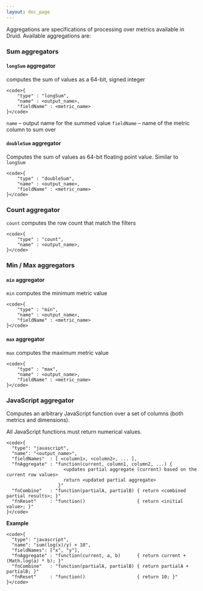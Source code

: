 ```yaml
---
layout: doc_page
---
```

Aggregations are specifications of processing over metrics available in Druid.
Available aggregations are:

### Sum aggregators

#### `longSum` aggregator

computes the sum of values as a 64-bit, signed integer

    <code>{
        "type" : "longSum",
        "name" : <output_name>,
        "fieldName" : <metric_name>
    }</code>

`name` – output name for the summed value
`fieldName` – name of the metric column to sum over

#### `doubleSum` aggregator

Computes the sum of values as 64-bit floating point value. Similar to `longSum`

    <code>{
        "type" : "doubleSum",
        "name" : <output_name>,
        "fieldName" : <metric_name>
    }</code>

### Count aggregator

`count` computes the row count that match the filters

    <code>{
        "type" : "count",
        "name" : <output_name>,
    }</code>

### Min / Max aggregators

#### `min` aggregator

`min` computes the minimum metric value

    <code>{
        "type" : "min",
        "name" : <output_name>,
        "fieldName" : <metric_name>
    }</code>

#### `max` aggregator

`max` computes the maximum metric value

    <code>{
        "type" : "max",
        "name" : <output_name>,
        "fieldName" : <metric_name>
    }</code>

### JavaScript aggregator

Computes an arbitrary JavaScript function over a set of columns (both metrics and dimensions).

All JavaScript functions must return numerical values.

    <code>{
      "type": "javascript",
      "name": "<output_name>",
      "fieldNames"  : [ <column1>, <column2>, ... ],
      "fnAggregate" : "function(current, column1, column2, ...) {
                         <updates partial aggregate (current) based on the current row values>
                         return <updated partial aggregate>
                       }"
      "fnCombine"   : "function(partialA, partialB) { return <combined partial results>; }"
      "fnReset"     : "function()                   { return <initial value>; }"
    }</code>

**Example**

    <code>{
      "type": "javascript",
      "name": "sum(log(x)/y) + 10",
      "fieldNames": ["x", "y"],
      "fnAggregate" : "function(current, a, b)      { return current + (Math.log(a) * b); }"
      "fnCombine"   : "function(partialA, partialB) { return partialA + partialB; }"
      "fnReset"     : "function()                   { return 10; }"
    }</code>
